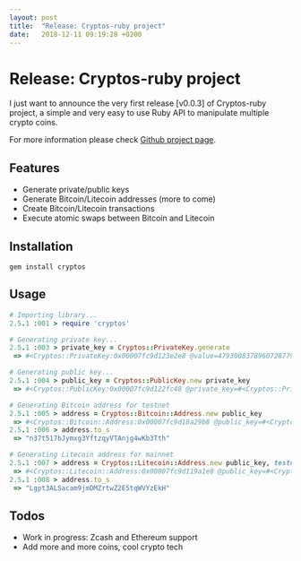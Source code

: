 ```yaml
---
layout: post
title:  "Release: Cryptos-ruby project"
date:   2018-12-11 09:19:28 +0200
---
```

# Release: Cryptos-ruby project

I just want to announce the very first release [v0.0.3] of Cryptos-ruby project, a simple and very easy to use Ruby API to  manipulate multiple crypto coins.

For more information please check [Github project page](https://github.com/icostan/cryptos-ruby).

## Features
  * Generate private/public keys
  * Generate Bitcoin/Litecoin addresses (more to come)
  * Create Bitcoin/Litecoin transactions
  * Execute atomic swaps between Bitcoin and Litecoin

## Installation
```shell
gem install cryptos
```
## Usage

```ruby
# Importing library...
2.5.1 :001 > require 'cryptos'

# Generating private key...
2.5.1 :003 > private_key = Cryptos::PrivateKey.generate
 => #<Cryptos::PrivateKey:0x00007fc9d123e2e8 @value=47930083789607287790662857866073624449854924554643360243140359905082181414216, @order=115792089237316195423570985008687907852837564279074904382605163141518161494337>

# Generating public key...
2.5.1 :004 > public_key = Cryptos::PublicKey.new private_key
 => #<Cryptos::PublicKey:0x00007fc9d122fc48 @private_key=#<Cryptos::PrivateKey:0x00007fc9d123e2e8 @value=47930083789607287790662857866073624449854924554643360243140359905082181414216, @order=115792089237316195423570985008687907852837564279074904382605163141518161494337>, @x=37935518911551901189910488779135983333966395037400135768523765072809885233888, @y=60841756395196742058661917858407687798753194961782162321894682162865330386541>

# Generating Bitcoin address for testnet
2.5.1 :005 > address = Cryptos::Bitcoin::Address.new public_key
 => #<Cryptos::Bitcoin::Address:0x00007fc9d18a29b8 @public_key=#<Cryptos::PublicKey:0x00007fc9d122fc48 @private_key=#<Cryptos::PrivateKey:0x00007fc9d123e2e8 @value=47930083789607287790662857866073624449854924554643360243140359905082181414216, @order=115792089237316195423570985008687907852837564279074904382605163141518161494337>, @x=37935518911551901189910488779135983333966395037400135768523765072809885233888, @y=60841756395196742058661917858407687798753194961782162321894682162865330386541>, @testnet=true>
2.5.1 :006 > address.to_s
 => "n37t517bJymxg3YftzqyVTAnjg4wKb3Tth"

# Generating Litecoin address for mainnet
2.5.1 :007 > address = Cryptos::Litecoin::Address.new public_key, testnet: false
 => #<Cryptos::Litecoin::Address:0x00007fc9d119a1e8 @public_key=#<Cryptos::PublicKey:0x00007fc9d122fc48 @private_key=#<Cryptos::PrivateKey:0x00007fc9d123e2e8 @value=47930083789607287790662857866073624449854924554643360243140359905082181414216, @order=115792089237316195423570985008687907852837564279074904382605163141518161494337>, @x=37935518911551901189910488779135983333966395037400135768523765072809885233888, @y=60841756395196742058661917858407687798753194961782162321894682162865330386541>, @testnet=false>
2.5.1 :008 > address.to_s
 => "Lgpt3ALSacam9jmDMZrtwZ2E5tqWVYzEkH"
```

## Todos
  * Work in progress: Zcash and Ethereum support
  * Add more and more coins, cool crypto tech
